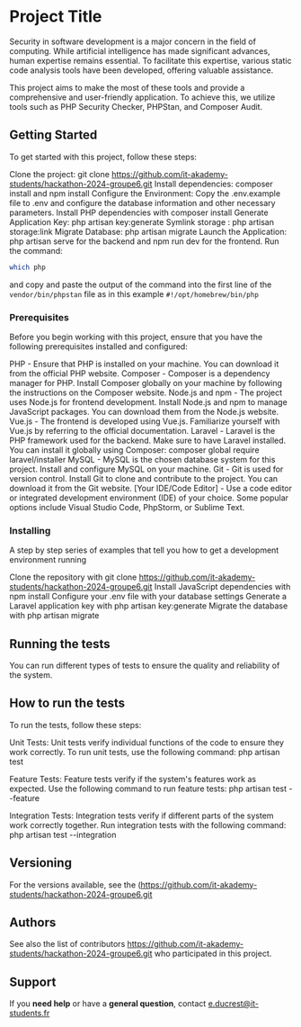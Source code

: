 # Project Title

Security in software development is a major concern in the field of computing. While artificial intelligence has made significant advances, human expertise remains essential. To facilitate this expertise, various static code analysis tools have been developed, offering valuable assistance.

This project aims to make the most of these tools and provide a comprehensive and user-friendly application. To achieve this, we utilize tools such as PHP Security Checker, PHPStan, and Composer Audit.

## Getting Started

To get started with this project, follow these steps:

Clone the project: git clone https://github.com/it-akademy-students/hackathon-2024-groupe6.git
Install dependencies: composer install and npm install
Configure the Environment: Copy the .env.example file to .env and configure the database information and other necessary parameters.
Install PHP dependencies with composer install
Generate Application Key: php artisan key:generate
Symlink storage : php artisan storage:link 
Migrate Database: php artisan migrate
Launch the Application: php artisan serve for the backend and npm run dev for the frontend.
Run the command: 
```bash
which php
```
 and copy and paste the output of the command into the first line of the ```vendor/bin/phpstan``` file as in this example ```#!/opt/homebrew/bin/php```

### Prerequisites

Before you begin working with this project, ensure that you have the following prerequisites installed and configured:

PHP - Ensure that PHP is installed on your machine. You can download it from the official PHP website.
Composer - Composer is a dependency manager for PHP. Install Composer globally on your machine by following the instructions on the Composer website.
Node.js and npm - The project uses Node.js for frontend development. Install Node.js and npm to manage JavaScript packages. You can download them from the Node.js website.
Vue.js - The frontend is developed using Vue.js. Familiarize yourself with Vue.js by referring to the official documentation.
Laravel - Laravel is the PHP framework used for the backend. Make sure to have Laravel installed. You can install it globally using Composer: composer global require laravel/installer
MySQL - MySQL is the chosen database system for this project. Install and configure MySQL on your machine.
Git - Git is used for version control. Install Git to clone and contribute to the project. You can download it from the Git website.
[Your IDE/Code Editor] - Use a code editor or integrated development environment (IDE) of your choice. Some popular options include Visual Studio Code, PhpStorm, or Sublime Text.

### Installing

A step by step series of examples that tell you how to get a development environment running

Clone the repository with git clone https://github.com/it-akademy-students/hackathon-2024-groupe6.git
Install JavaScript dependencies with npm install
Configure your .env file with your database settings
Generate a Laravel application key with php artisan key:generate
Migrate the database with php artisan migrate

## Running the tests

You can run different types of tests to ensure the quality and reliability of the system.

## How to run the tests
To run the tests, follow these steps:

Unit Tests: Unit tests verify individual functions of the code to ensure they work correctly. To run unit tests, use the following command:
php artisan test

Feature Tests: Feature tests verify if the system's features work as expected. Use the following command to run feature tests:
php artisan test --feature

Integration Tests: Integration tests verify if different parts of the system work correctly together. Run integration tests with the following command:
php artisan test --integration


## Versioning

For the versions
available, see the (https://github.com/it-akademy-students/hackathon-2024-groupe6.git

## Authors

See also the list of
contributors https://github.com/it-akademy-students/hackathon-2024-groupe6.git
who participated in this project.

## Support

If you **need help** or have a **general question**, contact e.ducrest@it-students.fr

